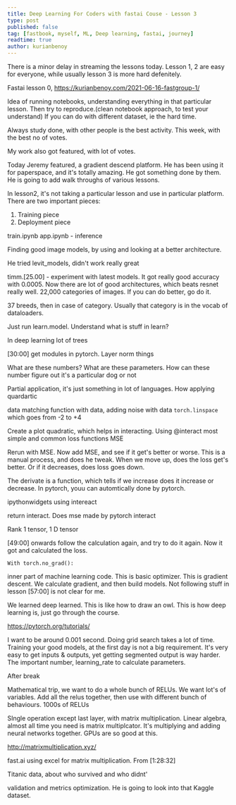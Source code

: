 ```yaml
---
title: Deep Learning For Coders with fastai Couse - Lesson 3
type: post
published: false
tag: [fastbook, myself, ML, Deep learning, fastai, journey]
readtime: true
author: kurianbenoy
---
```


There is a minor delay in streaming the lessons today. Lesson 1, 2 are easy for everyone, while
usually lesson 3 is more hard defenitely.

Fastai lesson 0, https://kurianbenoy.com/2021-06-16-fastgroup-1/

Idea of running notebooks, understanding everything in that particular lesson.
Then try to reproduce.(clean notebook approach, to test your understand)
If you can do with different dataset, ie the hard time.

Always study done, with other people is the best activity. This week, with the best no of votes.

My work also got featured, with lot of votes.

Today Jeremy featured, a gradient descend platform. He has been using it for 
paperspace, and it's totally amazing. He got something done by them. He is going
to add walk throughs of various lessons.

In lesson2, it's not taking a particular lesson and use in particular platform. There are two
important pieces:

1) Training piece
2) Deployment piece

train.ipynb
app.ipynb - inference

Finding good image models, by using and looking at a better architecture.

He tried levit_models, didn't work really great

timm.[25.00] - experiment with latest models. It got really good accuracy with
0.0005. Now there are lot of good architectures, which beats resnet really well.
22,000 categories of images. If you can do better, go do it.

37 breeds, then in case of category. Usually that category is in the vocab of dataloaders.

Just run learn.model. Understand what is stuff in learn?

In deep learning lot of trees

[30:00] get modules in pytorch. Layer norm things

What are these numbers? What are these parameters. How can these number figure out it's a   particular dog or not

Partial application, it's just something in lot of languages. How applying quardartic

data matching function with data, adding noise with data
`torch.linspace` which goes from -2 to +4

Create a plot quadratic, which helps in interacting. Using @interact
most simple and common loss functions MSE

Rerun with MSE. Now add MSE, and see if it get's better or worse. This is a manual process,
and does he tweak. When we move up, does the loss get's better. Or if it decreases, does loss goes down.


The derivate is a function, which tells if we increase does it increase or decrease. In pytorch,
youu can automtically done by pytorch.

ipythonwidgets using intereact

return interact. Does mse made by pytorch interact

Rank 1 tensor, 1 D tensor

[49:00] onwards follow the calculation again, and try to do it again.
Now it got and calculated the loss. 

```
With torch.no_grad():

```

inner part of machine learning code. This is basic optimizer. This is gradient descent.
We calculate gradient, and then build models. Not following stuff in lesson [57:00] is not clear for me.

We learned deep learned. This is like how to draw an owl. This is how deep learning is, just
go through the course.

https://pytorch.org/tutorials/

I want to be around 0.001 second. Doing grid search takes a lot of time. Training your good
models, at the first day is not a big requirement. It's very easy to get inputs & outputs,
yet getting segmented output is way harder. The important number, learning_rate to calculate parameters.

After break

Mathematical trip, we want to do a whole bunch of RELUs. We want lot's of variables.
Add all the relus together, then use with different bunch of behaviours. 1000s of RELUs

SIngle operation except last layer, with matrix multiplication.
Linear algebra, almost all time you need is matrix multiplcator. It's multiplying
and adding neural networks together. GPUs are so good at this.

http://matrixmultiplication.xyz/

fast.ai using excel for matrix multiplication. From [1:28:32]

Titanic data, about who survived and who didnt'

validation and metrics optimization. He is going to look into that Kaggle dataset.
